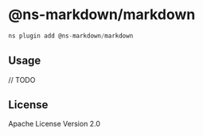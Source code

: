 # @ns-markdown/markdown

```javascript
ns plugin add @ns-markdown/markdown
```

## Usage

// TODO

## License

Apache License Version 2.0
